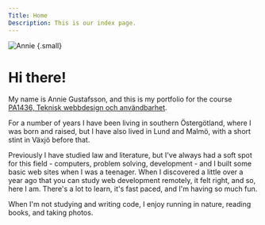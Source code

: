 ```yaml
---
Title: Home
Description: This is our index page.
---
```


![Annie](image/me2_320x320.jpg) {.small}

Hi there!
==========================

My name is Annie Gustafsson, and this is my portfolio for the course [PA1436, Teknisk webbdesign och användbarhet](https://dbwebb.se/kurser/design-v3).

For a number of years I have been living in southern Östergötland, where I was born and raised, but I have also lived in Lund and Malmö, with a short stint in Växjö before that.

Previously I have studied law and literature, but I've always had a soft spot for this field - computers, problem solving, development - and I built some basic web sites when I was a teenager. When I discovered a little over a year ago that you can study web development remotely, it felt right, and so, here I am. There's a lot to learn, it's fast paced, and I'm having so much fun.

When I'm not studying and writing code, I enjoy running in nature, reading books, and taking photos.
